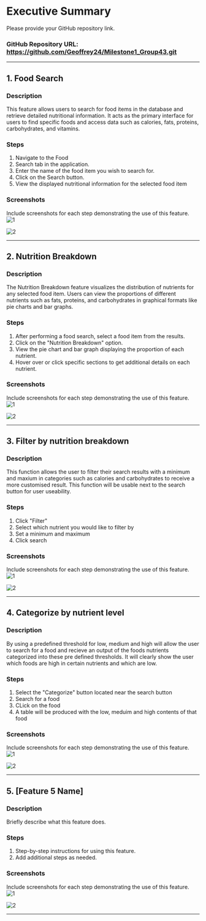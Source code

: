 # Executive Summary

Please provide your GitHub repository link.
### GitHub Repository URL:  https://github.com/Geoffrey24/Milestone1_Group43.git

---


## 1. Food Search
### Description  
 This feature allows users to search for food items in the database and retrieve detailed nutritional information. It acts as the primary interface for users to find specific foods and access data such as calories, fats, proteins, carbohydrates, and vitamins.
### Steps
1. Navigate to the Food 
2. Search tab in the application. 
3. Enter the name of the food item you wish to search for. 
4. Click on the Search button. 
5. View the displayed nutritional information for the selected food item

### Screenshots
Include screenshots for each step demonstrating the use of this feature.  
![1](./visual_design.png)

![2](./visual_design.png)

---

## 2. Nutrition Breakdown
### Description  
The Nutrition Breakdown feature visualizes the distribution of nutrients for any selected food item. Users can view the proportions of different nutrients such as fats, proteins, and carbohydrates in graphical formats like pie charts and bar graphs.
### Steps
1. After performing a food search, select a food item from the results. 
2. Click on the "Nutrition Breakdown" option. 
3. View the pie chart and bar graph displaying the proportion of each nutrient. 
4. Hover over or click specific sections to get additional details on each nutrient.

### Screenshots
Include screenshots for each step demonstrating the use of this feature.  
![1](./visual_design.png)

![2](./visual_design.png)

---

## 3. Filter by nutrition breakdown
### Description  
This function allows the user to filter their search results with a minimum and maxium in categories such as calories and carbohydrates to receive a more customised result. This function will be usable next to the search button for user useability.

### Steps
1. Click "Filter" 
2. Select which nutrient you would like to filter by
3. Set a minimum and maximum
4. Click search


### Screenshots
Include screenshots for each step demonstrating the use of this feature.    
![1](./visual_design.png)

![2](./visual_design.png)


---

## 4. Categorize by nutrient level 
### Description  
By using a predefined threshold for low, medium and high will allow the user to search for a food and recieve an output of the foods nutrients categorized into these pre defined thresholds. It will clearly show the user which foods are high in certain nutrients and which are low. 

### Steps
1. Select the "Categorize" button located near the search button
2. Search for a food
3. CLick on the food
4. A table will be produced with the low, meduim and high contents of that food 

### Screenshots
Include screenshots for each step demonstrating the use of this feature.    
![1](./visual_design.png)

![2](./visual_design.png)


---

## 5. [Feature 5 Name]
### Description  
Briefly describe what this feature does.

### Steps
1. Step-by-step instructions for using this feature.
2. Add additional steps as needed.

### Screenshots
Include screenshots for each step demonstrating the use of this feature.    
![1](./visual_design.png)

![2](./visual_design.png)


---
